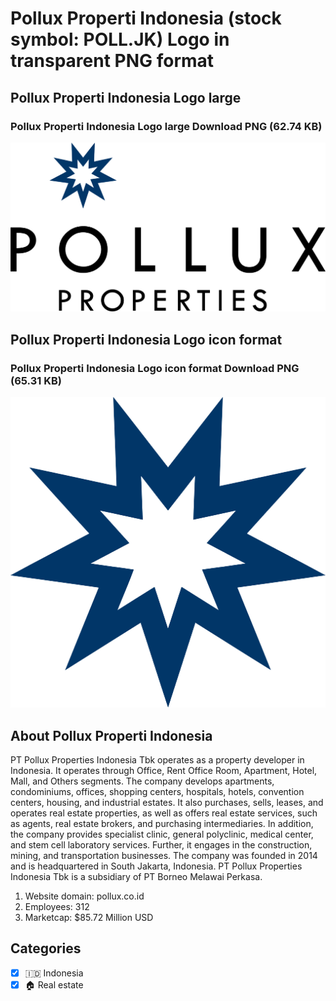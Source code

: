 # Pollux Properti Indonesia (stock symbol: POLL.JK) Logo in transparent PNG format

## Pollux Properti Indonesia Logo large

### Pollux Properti Indonesia Logo large Download PNG (62.74 KB)

![Pollux Properti Indonesia Logo large Download PNG (62.74 KB)](/img/orig/POLL.JK_BIG-3593b4a7.png)

## Pollux Properti Indonesia Logo icon format

### Pollux Properti Indonesia Logo icon format Download PNG (65.31 KB)

![Pollux Properti Indonesia Logo icon format Download PNG (65.31 KB)](/img/orig/POLL.JK-89ae6360.png)

## About Pollux Properti Indonesia

PT Pollux Properties Indonesia Tbk operates as a property developer in Indonesia. It operates through Office, Rent Office Room, Apartment, Hotel, Mall, and Others segments. The company develops apartments, condominiums, offices, shopping centers, hospitals, hotels, convention centers, housing, and industrial estates. It also purchases, sells, leases, and operates real estate properties, as well as offers real estate services, such as agents, real estate brokers, and purchasing intermediaries. In addition, the company provides specialist clinic, general polyclinic, medical center, and stem cell laboratory services. Further, it engages in the construction, mining, and transportation businesses. The company was founded in 2014 and is headquartered in South Jakarta, Indonesia. PT Pollux Properties Indonesia Tbk is a subsidiary of PT Borneo Melawai Perkasa.

1. Website domain: pollux.co.id
2. Employees: 312
3. Marketcap: $85.72 Million USD


## Categories
- [x] 🇮🇩 Indonesia
- [x] 🏠 Real estate
